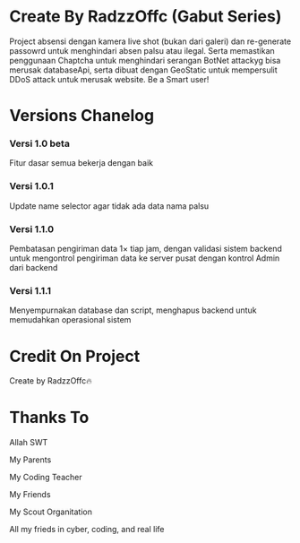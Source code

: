<h1>Create By RadzzOffc (Gabut Series)</h1>
<p>Project absensi dengan kamera live shot (bukan dari galeri) dan re-generate passowrd untuk menghindari absen palsu atau ilegal. Serta memastikan penggunaan Chaptcha untuk menghindari serangan BotNet attackyg bisa merusak databaseApi, serta dibuat dengan GeoStatic untuk mempersulit DDoS attack untuk merusak website. Be a Smart user!</p>
<h1>Versions Chanelog</h1>
<h3>Versi 1.0 beta</h3>
<p>Fitur dasar semua bekerja dengan baik</p>
<h3>Versi 1.0.1</h3>
<p>Update name selector agar tidak ada data nama palsu</p>
<h3>Versi 1.1.0</h3>
<p>Pembatasan pengiriman data 1× tiap jam, dengan validasi sistem backend untuk mengontrol pengiriman data ke server pusat dengan kontrol Admin dari backend</p>
<h3>Versi 1.1.1</h3>
<p>Menyempurnakan database dan script, menghapus backend untuk memudahkan operasional sistem</p>
<h1>Credit On Project</h1>
<p>Create by RadzzOffc🔥</p>
<h1>Thanks To</h1>
<p>Allah SWT</p>
<p>My Parents</p>
<p>My Coding Teacher</p>
<p>My Friends</p>
<p>My Scout Organitation</p>
<p>All my frieds in cyber, coding, and real life</p>
